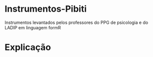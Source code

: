 # Instrumentos-Pibiti
Instrumentos levantados pelos professores do PPG de psicologia e do LADIP em linguagem formR

# Explicação
